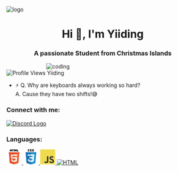 ![logo](https://alpha-centauri-production.s3.amazonaws.com/uploads/content/174/header_image/header.jpg)

<h1 align="center">Hi 👋, I'm Yiiding</h1>
<h3 align="center">A passionate Student from Christmas Islands</h3>

<img align="right" alt="coding" width="400" src="https://user-images.githubusercontent.com/55389276/140866485-8fb1c876-9a8f-4d6a-98dc-08c4981eaf70.gif">

<p align="left"> <img src="https://komarev.com/ghpvc/?username=Yiiding&label=Profile%20views&color=0e75b6&style=flat" alt="Profile Views Yiiding" /> </p>

- ⚡ Q. Why are keyboards always working so hard? <br/>
  A. Cause they have two shifts!😅

<h3 align="left">Connect with me:</h3>
<p align="left">
    <a href="https://www.discordapp.com/users/915180184666271774" target="_blank" rel="noreferrer"> <img src="https://logodownload.org/wp-content/uploads/2017/11/discord-logo-2-1.png" alt="Discord Logo" width="40" height="40"/> </a> 
</p>

<h3 align="left">Languages:</h3>
<p align="left"> 
    <a href="https://www.w3.org/html/" target="_blank" rel="noreferrer"> <img src="https://raw.githubusercontent.com/devicons/devicon/master/icons/html5/html5-original-wordmark.svg" alt="HTML" width="40" height="40"/> </a> 
    <a href="https://www.w3.org/css/" target="_blank" rel="noreferrer"> <img src="https://raw.githubusercontent.com/devicons/devicon/master/icons/css3/css3-original-wordmark.svg" alt="CSS" width="40" height="40"/> </a> 
    <a href="https://developer.mozilla.org/en-US/docs/Web/JavaScript" target="_blank" rel="noreferrer"> <img src="https://raw.githubusercontent.com/devicons/devicon/master/icons/javascript/javascript-original.svg" alt="JS" width="40" height="40"/> </a> 
    <a href="https://learn.perl.org/" target="_blank" rel="noreferrer"> <img src="https://itzone.com.vn/wp-content/uploads/2019/04/perl.png" alt="HTML" width="40" height="40"/> </a> 
</p>

<!---
Yiiding/Yiiding is a ✨ special ✨ repository because its `README.md` (this file) appears on your GitHub profile.
You can click the Preview link to take a look at your changes.
--->
